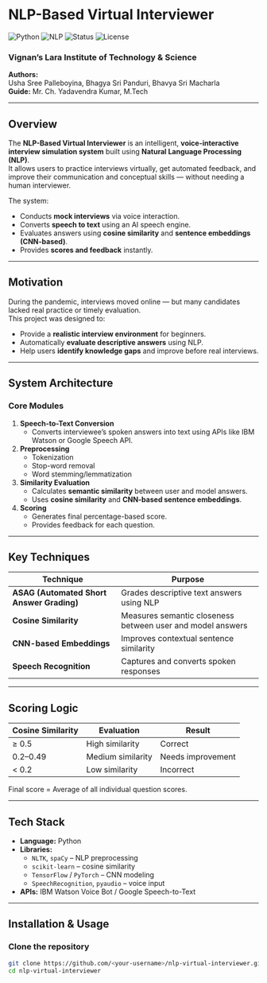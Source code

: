 
#  NLP-Based Virtual Interviewer
![Python](https://img.shields.io/badge/Python-3.8%2B-blue?logo=python)
![NLP](https://img.shields.io/badge/NLP-Semantic%20Similarity%20%7C%20ASAG-orange)
![Status](https://img.shields.io/badge/Status-Completed-brightgreen)
![License](https://img.shields.io/badge/License-MIT-lightgrey)

###  Vignan’s Lara Institute of Technology & Science  
**Authors:**  
Usha Sree Palleboyina, Bhagya Sri Panduri, Bhavya Sri Macharla  
**Guide:** Mr. Ch. Yadavendra Kumar, M.Tech  

---

##  Overview
The **NLP-Based Virtual Interviewer** is an intelligent, **voice-interactive interview simulation system** built using **Natural Language Processing (NLP)**.  
It allows users to practice interviews virtually, get automated feedback, and improve their communication and conceptual skills — without needing a human interviewer.

The system:
- Conducts **mock interviews** via voice interaction.
- Converts **speech to text** using an AI speech engine.
- Evaluates answers using **cosine similarity** and **sentence embeddings (CNN-based)**.
- Provides **scores and feedback** instantly.

---

## Motivation
During the pandemic, interviews moved online — but many candidates lacked real practice or timely evaluation.  
This project was designed to:
- Provide a **realistic interview environment** for beginners.  
- Automatically **evaluate descriptive answers** using NLP.  
- Help users **identify knowledge gaps** and improve before real interviews.

---

##  System Architecture
### Core Modules
1. **Speech-to-Text Conversion**
   - Converts interviewee’s spoken answers into text using APIs like IBM Watson or Google Speech API.
2. **Preprocessing**
   - Tokenization  
   - Stop-word removal  
   - Word stemming/lemmatization  
3. **Similarity Evaluation**
   - Calculates **semantic similarity** between user and model answers.  
   - Uses **cosine similarity** and **CNN-based sentence embeddings**.
4. **Scoring**
   - Generates final percentage-based score.  
   - Provides feedback for each question.

---

##  Key Techniques
| Technique | Purpose |
|------------|----------|
| **ASAG (Automated Short Answer Grading)** | Grades descriptive text answers using NLP |
| **Cosine Similarity** | Measures semantic closeness between user and model answers |
| **CNN-based Embeddings** | Improves contextual sentence similarity |
| **Speech Recognition** | Captures and converts spoken responses |

---

## Scoring Logic
| Cosine Similarity | Evaluation | Result |
|--------------------|-------------|---------|
| ≥ 0.5 | High similarity | Correct |
| 0.2–0.49 | Medium similarity | Needs improvement |
| < 0.2 | Low similarity | Incorrect |

Final score = Average of all individual question scores.

---

##  Tech Stack
- **Language:** Python  
- **Libraries:**  
  - `NLTK`, `spaCy` – NLP preprocessing  
  - `scikit-learn` – cosine similarity  
  - `TensorFlow` / `PyTorch` – CNN modeling  
  - `SpeechRecognition`, `pyaudio` – voice input  
- **APIs:** IBM Watson Voice Bot / Google Speech-to-Text  

---

##  Installation & Usage

### Clone the repository
```bash
git clone https://github.com/<your-username>/nlp-virtual-interviewer.git
cd nlp-virtual-interviewer
